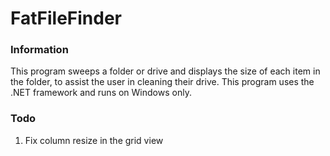# FatFileFinder

### Information
This program sweeps a folder or drive and displays the size of each item in the folder, to assist the user in cleaning their drive.
This program uses the .NET framework and runs on Windows only.




### Todo
1. Fix column resize in the grid view


